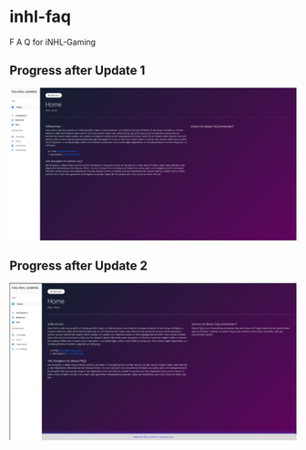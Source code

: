 # inhl-faq
F A Q for iNHL-Gaming
## Progress after Update 1
![Progress #1](https://github.com/YukiHaix86/inhl-faq/blob/main/index.png)

## Progress after Update 2
![Progress #2](https://github.com/YukiHaix86/inhl-faq/blob/main/index2.png)
